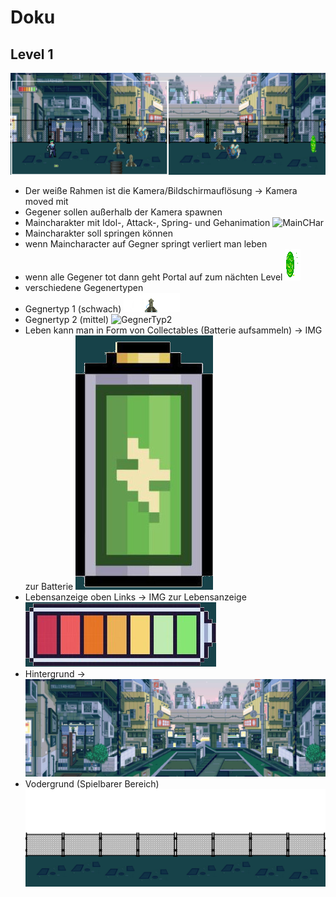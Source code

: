 # Doku 

## Level 1

![Level1](../Assets/Level1/Testlevel.png)

- Der weiße Rahmen ist die Kamera/Bildschirmauflösung -> Kamera moved mit
- Gegener sollen außerhalb der Kamera spawnen
- Maincharakter mit Idol-, Attack-, Spring- und Gehanimation ![MainCHar](../Assets/Sprites/main_characters/cyberpunk_characters/3_Cyborg/Cyborg_idle.png)
- Maincharakter soll springen können
- wenn Maincharacter auf Gegner springt verliert man leben
- wenn alle Gegener tot dann geht Portal auf zum nächten Level ![Portal](../Assets/Level1/Portal.png)
- verschiedene Gegenertypen
- Gegnertyp 1 (schwach) ![GegnerTyp1](../Assets/Sprites/Enemies/shield_droid/static_idle.png)
- Gegnertyp 2 (mittel) ![GegnerTyp2](../Assets/Sprites/Enemies/Metal_Monster/metal-monster-idle-preview.gif)
- Leben kann man in Form von Collectables (Batterie aufsammeln) -> IMG zur Batterie ![Batterie](../Assets/Level1/batterie_leben_auffuellen.jpg)
- Lebensanzeige oben Links -> IMG zur Lebensanzeige ![Lebensanzeige](../Assets/Level1/batterie_Lebensanzeige.jpg)
- Hintergrund -> ![Background](../Assets/Level1/Background.png)
- Vodergrund (Spielbarer Bereich) ![Playerground](../Assets/Level1/Playerground.png)
